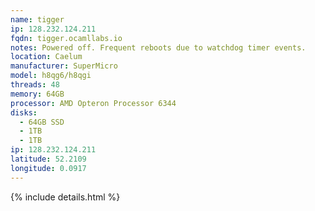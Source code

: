 ```yaml
---
name: tigger
ip: 128.232.124.211
fqdn: tigger.ocamllabs.io
notes: Powered off. Frequent reboots due to watchdog timer events.
location: Caelum
manufacturer: SuperMicro
model: h8qg6/h8qgi
threads: 48
memory: 64GB
processor: AMD Opteron Processor 6344
disks:
  - 64GB SSD
  - 1TB
  - 1TB
ip: 128.232.124.211
latitude: 52.2109
longitude: 0.0917
---
```

{% include details.html %} 

